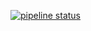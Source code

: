 [![pipeline status](https://gitlab.doc.ic.ac.uk/lab1920_spring/wacc_48/badges/master/pipeline.svg)](https://gitlab.doc.ic.ac.uk/lab1920_spring/wacc_48/commits/master)

